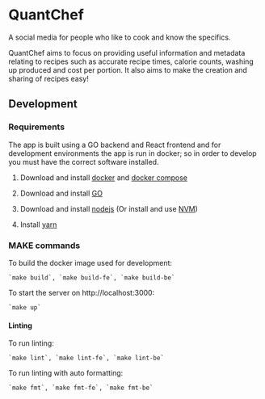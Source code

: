 # QuantChef

A social media for people who like to cook and know the specifics.

QuantChef aims to focus on providing useful information and metadata relating to recipes such as 
accurate recipe times, calorie counts, washing up produced and cost per portion. It also aims to 
make the creation and sharing of recipes easy!

## Development

### Requirements

The app is built using a GO backend and React frontend and for development environments the app is 
run in docker; so in order to develop you must have the correct software installed.

1. Download and install [docker](https://docs.docker.com/engine/install/) and 
[docker compose](https://docs.docker.com/compose/install/)

2. Download and install [GO](https://go.dev/doc/install)

3. Download and install [nodejs](https://nodejs.org/en/download/) (Or install and use 
[NVM](https://github.com/nvm-sh/nvm#installing-and-updating))

4. Install [yarn](https://classic.yarnpkg.com/lang/en/docs/install/#debian-stable)

### MAKE commands

To build the docker image used for development:

    `make build`, `make build-fe`, `make build-be`

To start the server on http://localhost:3000:

    `make up`

#### Linting

To run linting:

    `make lint`, `make lint-fe`, `make lint-be`

To run linting with auto formatting:

    `make fmt`, `make fmt-fe`, `make fmt-be`
